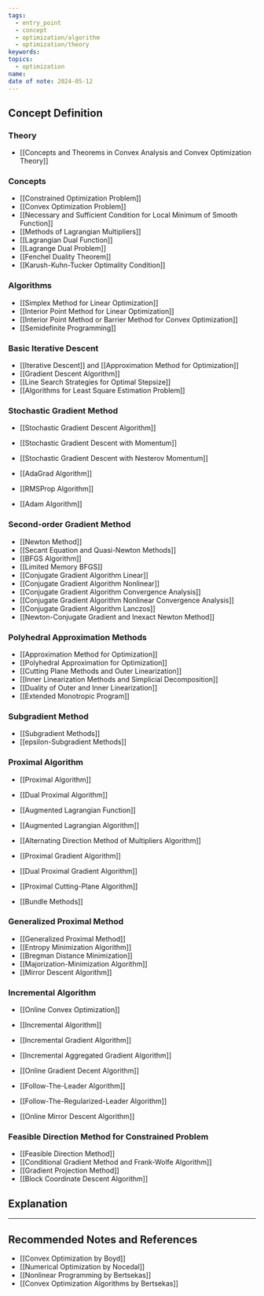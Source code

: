 ```yaml
---
tags:
  - entry_point
  - concept
  - optimization/algorithm
  - optimization/theory
keywords: 
topics:
  - optimization
name: 
date of note: 2024-05-12
---
```


## Concept Definition

### Theory

- [[Concepts and Theorems in Convex Analysis and Convex Optimization Theory]]

### Concepts

- [[Constrained Optimization Problem]]
- [[Convex Optimization Problem]]
- [[Necessary and Sufficient Condition for Local Minimum of Smooth Function]]
- [[Methods of Lagrangian Multipliers]]
- [[Lagrangian Dual Function]]
- [[Lagrange Dual Problem]]
- [[Fenchel Duality Theorem]]
- [[Karush-Kuhn-Tucker Optimality Condition]]

### Algorithms

- [[Simplex Method for Linear Optimization]]
- [[Interior Point Method for Linear Optimization]]
- [[Interior Point Method or Barrier Method for Convex Optimization]]
- [[Semidefinite Programming]]

### Basic Iterative Descent

- [[Iterative Descent]] and [[Approximation Method for Optimization]]
- [[Gradient Descent Algorithm]]
- [[Line Search Strategies for Optimal Stepsize]]
- [[Algorithms for Least Square Estimation Problem]]

### Stochastic Gradient Method

- [[Stochastic Gradient Descent Algorithm]]
- [[Stochastic Gradient Descent with Momentum]]
- [[Stochastic Gradient Descent with Nesterov Momentum]]

- [[AdaGrad Algorithm]]
- [[RMSProp Algorithm]]
- [[Adam Algorithm]]

### Second-order Gradient Method

- [[Newton Method]]
- [[Secant Equation and Quasi-Newton Methods]]
- [[BFGS Algorithm]]
- [[Limited Memory BFGS]]
- [[Conjugate Gradient Algorithm Linear]]
- [[Conjugate Gradient Algorithm Nonlinear]]
- [[Conjugate Gradient Algorithm Convergence Analysis]]
- [[Conjugate Gradient Algorithm Nonlinear Convergence Analysis]]
- [[Conjugate Gradient Algorithm Lanczos]]
- [[Newton-Conjugate Gradient and Inexact Newton Method]]

### Polyhedral Approximation Methods

- [[Approximation Method for Optimization]]
- [[Polyhedral Approximation for Optimization]]
- [[Cutting Plane Methods and Outer Linearization]]
- [[Inner Linearization Methods and Simplicial Decomposition]]
- [[Duality of Outer and Inner Linearization]]
- [[Extended Monotropic Program]]

### Subgradient Method

- [[Subgradient Methods]]
- [[epsilon-Subgradient Methods]]

### Proximal Algorithm

- [[Proximal Algorithm]]
- [[Dual Proximal Algorithm]]
- [[Augmented Lagrangian Function]]
- [[Augmented Lagrangian Algorithm]]
- [[Alternating Direction Method of Multipliers Algorithm]]

- [[Proximal Gradient Algorithm]]
- [[Dual Proximal Gradient Algorithm]]

- [[Proximal Cutting-Plane Algorithm]]
- [[Bundle Methods]]


### Generalized Proximal Method

- [[Generalized Proximal Method]]
- [[Entropy Minimization Algorithm]]
- [[Bregman Distance Minimization]]
- [[Majorization-Minimization Algorithm]]
- [[Mirror Descent Algorithm]]

### Incremental Algorithm

- [[Online Convex Optimization]]
- [[Incremental Algorithm]]
- [[Incremental Gradient Algorithm]]
- [[Incremental Aggregated Gradient Algorithm]]
- [[Online Gradient Decent Algorithm]]


- [[Follow-The-Leader Algorithm]]
- [[Follow-The-Regularized-Leader Algorithm]]
- [[Online Mirror Descent Algorithm]]

### Feasible Direction Method for Constrained Problem

- [[Feasible Direction Method]]
- [[Conditional Gradient Method and Frank-Wolfe Algorithm]]
- [[Gradient Projection Method]]
- [[Block Coordinate Descent Algorithm]]


## Explanation





-----------
##  Recommended Notes and References


- [[Convex Optimization by Boyd]]
- [[Numerical Optimization by Nocedal]]
- [[Nonlinear Programming by Bertsekas]]
- [[Convex Optimization Algorithms by Bertsekas]]